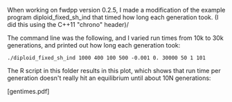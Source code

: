When working on fwdpp version 0.2.5, I made a modification of the example program diploid_fixed_sh_ind that timed how long each generation took. (I did this using the C++11 "chrono" header)/

The command line was the following, and I varied run times from 10k to 30k generations, and printed out how long each generation took:
```
./diploid_fixed_sh_ind 1000 400 100 500 -0.001 0. 30000 50 1 101
```

The R script in this folder results in this plot, which shows that run time per generation doesn't really hit an equilibrium until about 10N generations:

[gentimes.pdf]